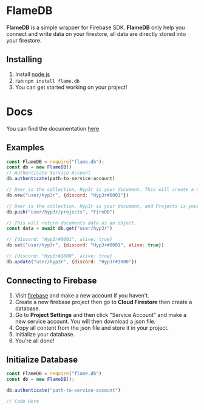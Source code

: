 # FlameDB
**FlameDB** is a simple wrapper for Firebase SDK. **FlameDB** only help you connect and write data on your firestore, all data are directly stored into your firestore.

## Installing
1. Install [node.js](https://nodejs.org/en/)
2. run ``npm install flame.db``
3. You can get started working on your project!

# Docs
You can find the documentation [here](https://cjho88793.gitbook.io/flamedb/)

## Examples
```javascript
const FlameDB = require("flame.db");
const db = new FlameDB()
// Authenticate Service Account
db.authenticate(path-to-service-account)

// User is the collection, Hyp3r is your document. This will create a new collection.
db.new("user/hyp3r", {discord: "Hyp3r#0001"})

// User is the collection, Hyp3r is your document, and Projects is your array. This will push "FireDB" in "projects" array.
db.push("user/hyp3r/projects", "FireDB")

// This will return documents data as an object.
const data = await db.get("user/hyp3r")

// {discord: "Hyp3r#0001", alive: true}
db.set("user/hyp3r", {discord: "Hyp3r#0001", alive: true})

// {discord: "Hyp3r#1000", alive: true}
db.update("user/hyp3r", {discord: "Hyp3r#1000"})
```

## Connecting to Firebase
1. Visit [firebase](https://firebase.google.com) and make a new account if you haven't.
2. Create a new firebase project then go to **Cloud Firestore** then create a database.
3. Go to **Project Settings** and then click "Service Account" and make a new service account. You will then download a json file.
4. Copy all content from the json file and store it in your project.
5. Initialize your database.
6. You're all done!

## Initialize Database
```javascript
const FlameDB = require("flame.db")
const db = new FlameDB();

db.authenticate("path-to-service-account")

// Code Here
```
